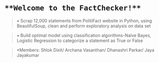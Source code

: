 # `**Welcome to the FactChecker!**`

> •	Scrap 12,000 statements from PolitiFact website in Python, using BeautifulSoup, clean and perform exploratory analysis on data set
 
> •	Build optimal model using classification algorithms-Naïve Bayes, Logistic Regression to categorize a statement as True or False

> •Members: Shlok Dixit/ Archana Vasanthan/ Dhanashri Parkar/ Jaya Jayakumar

